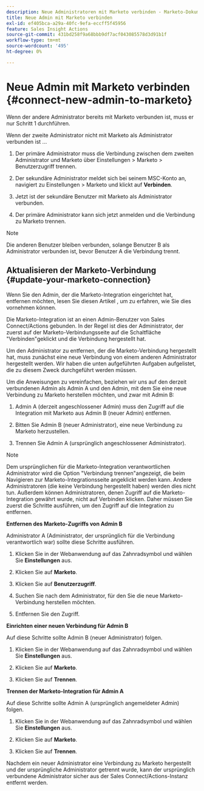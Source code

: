 ```yaml
---
description: Neue Administratoren mit Marketo verbinden - Marketo-Dokumente - Produktdokumentation
title: Neue Admin mit Marketo verbinden
exl-id: ef405bca-a29a-40fc-9efa-eccff5f45956
feature: Sales Insight Actions
source-git-commit: 431bd258f9a68bbb9df7acf043085578d3d91b1f
workflow-type: tm+mt
source-wordcount: '495'
ht-degree: 0%

---
```


# Neue Admin mit Marketo verbinden {#connect-new-admin-to-marketo}

Wenn der andere Administrator bereits mit Marketo verbunden ist, muss er nur Schritt 1 durchführen.

Wenn der zweite Administrator nicht mit Marketo als Administrator verbunden ist ...

1. Der primäre Administrator muss die Verbindung zwischen dem zweiten Administrator und Marketo über Einstellungen > Marketo > Benutzerzugriff trennen.

1. Der sekundäre Administrator meldet sich bei seinem MSC-Konto an, navigiert zu Einstellungen > Marketo und klickt auf **Verbinden**.

1. Jetzt ist der sekundäre Benutzer mit Marketo als Administrator verbunden.

1. Der primäre Administrator kann sich jetzt anmelden und die Verbindung zu Marketo trennen.

>[!NOTE]
>
>Die anderen Benutzer bleiben verbunden, solange Benutzer B als Administrator verbunden ist, bevor Benutzer A die Verbindung trennt.

## Aktualisieren der Marketo-Verbindung {#update-your-marketo-connection}

Wenn Sie den Admin, der die Marketo-Integration eingerichtet hat, entfernen möchten, lesen Sie diesen Artikel , um zu erfahren, wie Sie dies vornehmen können.

Die Marketo-Integration ist an einen Admin-Benutzer von Sales Connect/Actions gebunden. In der Regel ist dies der Administrator, der zuerst auf der Marketo-Verbindungsseite auf die Schaltfläche &quot;Verbinden&quot;geklickt und die Verbindung hergestellt hat.

Um den Administrator zu entfernen, der die Marketo-Verbindung hergestellt hat, muss zunächst eine neue Verbindung von einem anderen Administrator hergestellt werden. Wir haben die unten aufgeführten Aufgaben aufgelistet, die zu diesem Zweck durchgeführt werden müssen.

Um die Anweisungen zu vereinfachen, beziehen wir uns auf den derzeit verbundenen Admin als Admin A und den Admin, mit dem Sie eine neue Verbindung zu Marketo herstellen möchten, und zwar mit Admin B:

1. Admin A (derzeit angeschlossener Admin) muss den Zugriff auf die Integration mit Marketo aus Admin B (neuer Admin) entfernen.

1. Bitten Sie Admin B (neuer Administrator), eine neue Verbindung zu Marketo herzustellen.

1. Trennen Sie Admin A (ursprünglich angeschlossener Administrator).

>[!NOTE]
>
>Dem ursprünglichen für die Marketo-Integration verantwortlichen Administrator wird die Option &quot;Verbindung trennen&quot;angezeigt, die beim Navigieren zur Marketo-Integrationsseite angeklickt werden kann. Andere Administratoren (die keine Verbindung hergestellt haben) werden dies nicht tun. Außerdem können Administratoren, denen Zugriff auf die Marketo-Integration gewährt wurde, nicht auf Verbinden klicken. Daher müssen Sie zuerst die Schritte ausführen, um den Zugriff auf die Integration zu entfernen.

**Entfernen des Marketo-Zugriffs von Admin B**

Administrator A (Administrator, der ursprünglich für die Verbindung verantwortlich war) sollte diese Schritte ausführen.

1. Klicken Sie in der Webanwendung auf das Zahnradsymbol und wählen Sie **Einstellungen** aus.

1. Klicken Sie auf **Marketo**.

1. Klicken Sie auf **Benutzerzugriff**.

1. Suchen Sie nach dem Administrator, für den Sie die neue Marketo-Verbindung herstellen möchten.

1. Entfernen Sie den Zugriff.

**Einrichten einer neuen Verbindung für Admin B**

Auf diese Schritte sollte Admin B (neuer Administrator) folgen.

1. Klicken Sie in der Webanwendung auf das Zahnradsymbol und wählen Sie **Einstellungen** aus.

1. Klicken Sie auf **Marketo**.

1. Klicken Sie auf **Trennen**.

**Trennen der Marketo-Integration für Admin A**

Auf diese Schritte sollte Admin A (ursprünglich angemeldeter Admin) folgen.

1. Klicken Sie in der Webanwendung auf das Zahnradsymbol und wählen Sie **Einstellungen** aus.

1. Klicken Sie auf **Marketo**.

1. Klicken Sie auf **Trennen**.

Nachdem ein neuer Administrator eine Verbindung zu Marketo hergestellt und der ursprüngliche Administrator getrennt wurde, kann der ursprünglich verbundene Administrator sicher aus der Sales Connect/Actions-Instanz entfernt werden.
